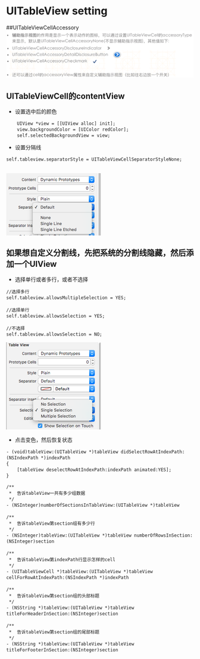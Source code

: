 # UITableView setting

##UITableViewCellAccessory
![](../assets/tableviewtype.png)

## UITableViewCell的contentView  


- 设置选中后的颜色


```objc
    UIView *view = [[UIView alloc] init];
    view.backgroundColor = [UIColor redColor];
    self.selectedBackgroundView = view;
```

- 设置分隔线

```objc
self.tableview.separatorStyle = UITableViewCellSeparatorStyleNone;
```
 ![](../images/tableview2.png)</br></br>
**如果想自定义分割线，先把系统的分割线隐藏，然后添加一个UIView**
-

- 选择单行或者多行，或者不选择

```objc
//选择多行
self.tableview.allowsMultipleSelection = YES;

//选择单行
self.tableview.allowsSelection = YES;

//不选择
self.tableview.allowsSelection = NO;
```

![](../images/tableview.png)


- 点击变色，然后恢复状态

```objc
- (void)tableView:(UITableView *)tableView didSelectRowAtIndexPath:(NSIndexPath *)indexPath
{
    [tableView deselectRowAtIndexPath:indexPath animated:YES];
}
```
```objc
/**
 *  告诉tableView一共有多少组数据
 */
- (NSInteger)numberOfSectionsInTableView:(UITableView *)tableView

/**
 *  告诉tableView第section组有多少行
 */
- (NSInteger)tableView:(UITableView *)tableView numberOfRowsInSection:(NSInteger)section

/**
 *  告诉tableView第indexPath行显示怎样的cell
 */
- (UITableViewCell *)tableView:(UITableView *)tableView cellForRowAtIndexPath:(NSIndexPath *)indexPath

/**
 *  告诉tableView第section组的头部标题
 */
- (NSString *)tableView:(UITableView *)tableView titleForHeaderInSection:(NSInteger)section

/**
 *  告诉tableView第section组的尾部标题
 */
- (NSString *)tableView:(UITableView *)tableView titleForFooterInSection:(NSInteger)section
```
